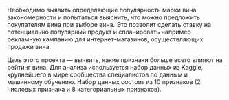 Необходимо выявить определяющие популярность марки вина закономерности и попытаться выяснить, что можно предложить покупателям вина при выборе вина. Это позволит сделать ставку на потенциально популярный продукт и спланировать например рекламную кампанию для интернет-магазинов, осуществляющих продажи вина.

Цель этого проекта — выявить, какие признаки больше всего влияют на рейтинг вина. Для анализа используется набор данных из Kaggle, крупнейшего в мире сообщества специалистов по данным и машинному обучению. Набор данных состоит из 10 признаков (2 числовых признака и 8 категориальных признаков).
